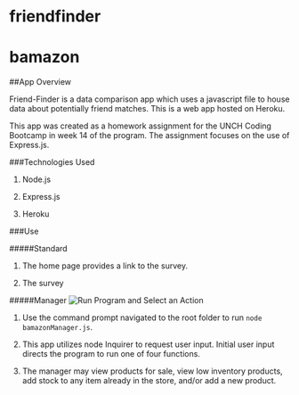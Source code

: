 # friendfinder

# bamazon

##App Overview

Friend-Finder is a data comparison app which uses a javascript file to house data about potentially friend matches.
This is a web app hosted on Heroku.

This app was created as a homework assignment for the UNCH Coding Bootcamp in week 14 of the program. The assignment focuses on the use of Express.js.

###Technologies Used

1. Node.js

2. Express.js

3. Heroku

###Use

#####Standard

1. The home page provides a link to the survey.

2. The survey 

#####Manager
![Run Program and Select an Action](assets/gifs/manager.gif)
1. Use the command prompt navigated to the root folder to run `node bamazonManager.js`.

2. This app utilizes node Inquirer to request user input. Initial user input 
directs the program to run one of four functions.

3. The manager may view products for sale, view low inventory products, add stock to any item already in the store, and/or add a new product.